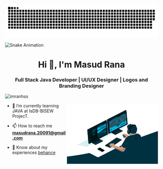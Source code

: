 ![logo](https://github.com/imranhss/imranhss/blob/main/github-contribution-grid-snake-dark.svg)

![Snake Animation](https://github.com/masudrana53/masudrana53/blob/output/github-contribution-grid-snake.svg)


<h1 align="center">Hi 👋, I'm Masud Rana</h1>
<h3 align="center">Full Stack Java Developer | UI/UX Designer | Logos and Branding Designer</h3>

<p align="left"> <img src="https://komarev.com/ghpvc/?username=imranhss&label=Profile%20views&color=0e75b6&style=flat" alt="imranhss" /> </p>

<img src="https://raw.githubusercontent.com/imranhss/imranhss/main/giphy.gif" alt="coding" align="right" width="300px" height="200">

- 🔭 I’m currently learning JAVA at IsDB-BISEW ProjecT.

- 📫 How to reach me **masudrana.20091@gmail.com**

- 📄 Know about my experiences [behance](https://www.behance.net/masudrana61)






<!--
**masudrana53/masudrana53** is a ✨ _special_ ✨ repository because its `README.md` (this file) appears on your GitHub profile.

Here are some ideas to get you started:

- 🔭 I’m currently working on ...
- 🌱 I’m currently learning ...
- 👯 I’m looking to collaborate on ...
- 🤔 I’m looking for help with ...
- 💬 Ask me about ...
- 📫 How to reach me: ...
- 😄 Pronouns: ...
- ⚡ Fun fact: ...
-->

